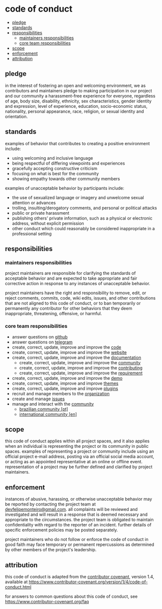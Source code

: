# code of conduct

- [pledge](#pledge)
- [standards](#standards)
- [responsibilities](#responsibilities)
  - [maintainers responsibilities](#maintainers-responsibilities)
  - [core team responsibilities](#core-team-responsibilities)
- [scope](#scope)
- [enforcement](#enforcement)
- [attribution](#attribution)

## pledge

in the interest of fostering an open and welcoming environment, we as
contributors and maintainers pledge to making participation in our project and
our community a harassment-free experience for everyone, regardless of age, body
size, disability, ethnicity, sex characteristics, gender identity and expression,
level of experience, education, socio-economic status, nationality, personal
appearance, race, religion, or sexual identity and orientation.

## standards

examples of behavior that contributes to creating a positive environment
include:

* using welcoming and inclusive language
* being respectful of differing viewpoints and experiences
* gracefully accepting constructive criticism
* focusing on what is best for the community
* showing empathy towards other community members

examples of unacceptable behavior by participants include:

* the use of sexualized language or imagery and unwelcome sexual attention or
  advances
* trolling, insulting/derogatory comments, and personal or political attacks
* public or private harassment
* publishing others' private information, such as a physical or electronic
  address, without explicit permission
* other conduct which could reasonably be considered inappropriate in a
  professional setting

## responsibilities

### maintainers responsibilities

project maintainers are responsible for clarifying the standards of acceptable
behavior and are expected to take appropriate and fair corrective action in
response to any instances of unacceptable behavior.

project maintainers have the right and responsibility to remove, edit, or
reject comments, commits, code, wiki edits, issues, and other contributions
that are not aligned to this code of conduct, or to ban temporarily or
permanently any contributor for other behaviors that they deem inappropriate,
threatening, offensive, or harmful.

### core team responsibilities
- answer questions on [github](https://github.com/tegcommerce)
- answer questions on [telegram](https://t.me/tegcommerce)
- create, correct, update, improve and improve the [code](https://github.com/tegcommerce/tegcommerce)
- create, correct, update, improve and improve the [website](https://github.com/tegcommerce/tegcommerce-website)
- create, correct, update, improve and improve the [documentation](https://github.com/tegcommerce)
  - create, correct, update, improve and improve the [community](https://github.com/tegcommerce/tegcommerce-community)
  - create, correct, update, improve and improve the [contributing](https://github.com/tegcommerce/tegcommerce-contributing)
  - create, correct, update, improve and improve the [requirement](https://github.com/tegcommerce/tegcommerce-requirement)
- create, correct, update, improve and improve the [demo](https://github.com/tegcommerce/tegcommerce-demo)
- create, correct, update, improve and improve [themes](https://github.com/tegcommerce/tegcommerce-theme)
- create, correct, update, improve and improve [plugins](https://github.com/tegcommerce/tegcommerce-plugin)
- recruit and manage members to the [organization](https://github.com/orgs/tegcommerce/people)
- create and manage [issues](https://github.com/tegcommerce/tegcommerce/issues)
- manage and interact with the [community](https://github.com/tegcommerce/tegcommerce-community)
    - [brazilian community [pt]](https://t.me/tegcommerce)
    - [international community [en]](https://t.me/tegcommerce_en)

## scope

this code of conduct applies within all project spaces, and it also applies when
an individual is representing the project or its community in public spaces.
examples of representing a project or community include using an official
project e-mail address, posting via an official social media account, or acting
as an appointed representative at an online or offline event. representation of
a project may be further defined and clarified by project maintainers.

## enforcement

instances of abusive, harassing, or otherwise unacceptable behavior may be
reported by contacting the project team at devfelipemonteiro@gmail.com. all
complaints will be reviewed and investigated and will result in a response that
is deemed necessary and appropriate to the circumstances. the project team is
obligated to maintain confidentiality with regard to the reporter of an incident.
further details of specific enforcement policies may be posted separately.

project maintainers who do not follow or enforce the code of conduct in good
faith may face temporary or permanent repercussions as determined by other
members of the project's leadership.

## attribution

this code of conduct is adapted from the [contributor covenant][homepage], version 1.4,
available at https://www.contributor-covenant.org/version/1/4/code-of-conduct.html

[homepage]: https://www.contributor-covenant.org

for answers to common questions about this code of conduct, see
https://www.contributor-covenant.org/faq
